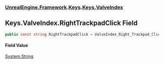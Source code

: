 ### [UnrealEngine.Framework](./UnrealEngine-Framework.md 'UnrealEngine.Framework').[Keys](./Keys.md 'UnrealEngine.Framework.Keys').[Keys.ValveIndex](./Keys-ValveIndex.md 'UnrealEngine.Framework.Keys.ValveIndex')
## Keys.ValveIndex.RightTrackpadClick Field
  
```csharp
public const string RightTrackpadClick = ValveIndex_Right_Trackpad_Click;
```
#### Field Value
[System.String](https://docs.microsoft.com/en-us/dotnet/api/System.String 'System.String')  
